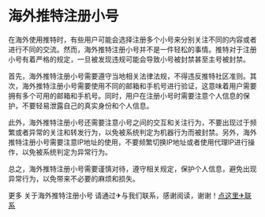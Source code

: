 # 海外推特注册小号

在海外使用推特时，有些用户可能会选择注册多个小号来分别关注不同的内容或者进行不同的交流。然而，海外推特注册小号并不是一件轻松的事情。推特对于注册小号有着严格的规定，一旦被发现违规可能会导致小号被封禁甚至主号被封禁。

首先，海外推特注册小号需要遵守当地相关法律法规，不得违反推特社区准则。其次，海外推特注册小号需要使用不同的邮箱和手机号进行验证，这意味着用户需要拥有多个可用的邮箱和手机号。同时，用户在注册小号时需要注意个人信息的保护，不要轻易泄露自己的真实身份和个人信息。

此外，海外推特注册小号还需要注意小号之间的交互和关注行为，不要出现过于频繁或者异常的关注和转发行为，以免被系统判定为机器行为而被封禁。另外，海外推特注册小号需要注意IP地址的使用，不要频繁切换IP地址或者使用代理IP进行操作，以免被系统判定为异常行为。

总之，海外推特注册小号需要谨慎对待，遵守相关规定，保护个人信息，避免出现异常行为，以免带来不必要的麻烦和损失。

更多 关于海外推特注册小号 请通过✈与我们联系，感谢阅读，谢谢！[点这里✈联系](https://111.k02.cc)